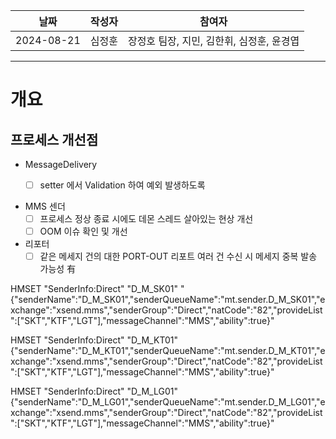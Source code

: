 
| 날짜         | 작성자 | 참여자                       |
| ---------- | --- | ------------------------- |
| 2024-08-21 | 심정훈 | 장정호 팀장, 지민, 김한휘, 심정훈, 윤경엽 |

---

# 개요

## 프로세스 개선점

- MessageDelivery
	- [ ] setter 에서 Validation 하여 예외 발생하도록


- MMS 센더
	- [ ] 프로세스 정상 종료 시에도 데몬 스레드 살아있는 현상 개선
	- [ ] OOM 이슈 확인 및 개선

- 리포터
	- [ ] 같은 메세지 건의 대한 PORT-OUT 리포트 여러 건 수신 시 메세지 중복 발송 가능성 有

HMSET "SenderInfo:Direct" "D_M_SK01" "{\"senderName\":\"D_M_SK01\",\"senderQueueName\":\"mt.sender.D_M_SK01\",\"exchange\":\"xsend.mms\",\"senderGroup\":\"Direct\",\"natCode\":\"82\",\"provideList\":[\"SKT\",\"KTF\",\"LGT\"],\"messageChannel\":\"MMS\",\"ability\":true}" 

HMSET "SenderInfo:Direct" "D_M_KT01" 
{\"senderName\":\"D_M_KT01\",\"senderQueueName\":\"mt.sender.D_M_KT01\",\"exchange\":\"xsend.mms\",\"senderGroup\":\"Direct\",\"natCode\":\"82\",\"provideList\":[\"SKT\",\"KTF\",\"LGT\"],\"messageChannel\":\"MMS\",\"ability\":true}" 

HMSET "SenderInfo:Direct" "D_M_LG01" {\"senderName\":\"D_M_LG01\",\"senderQueueName\":\"mt.sender.D_M_LG01\",\"exchange\":\"xsend.mms\",\"senderGroup\":\"Direct\",\"natCode\":\"82\",\"provideList\":[\"SKT\",\"KTF\",\"LGT\"],\"messageChannel\":\"MMS\",\"ability\":true}"